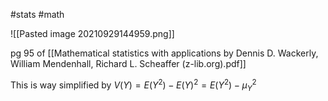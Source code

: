 #stats #math 

![[Pasted image 20210929144959.png]]

pg 95 of [[Mathematical statistics with applications by Dennis D. Wackerly, William Mendenhall, Richard L. Scheaffer (z-lib.org).pdf]]

This is way simplified by $V(Y)=E(Y^2)-E(Y)^2 =E(Y^2)-\mu_Y^2$